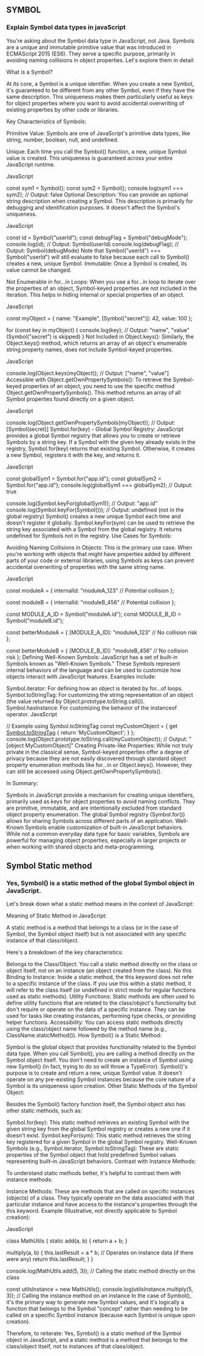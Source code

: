 ## SYMBOL
### Explain Symbol data types in javaScript


You're asking about the Symbol data type in JavaScript, not Java. Symbols are a unique and immutable primitive value that was introduced in ECMAScript 2015 (ES6). They serve a specific purpose, primarily in avoiding naming collisions in object properties. Let's explore them in detail:

What is a Symbol?

At its core, a Symbol is a unique identifier. When you create a new Symbol, it's guaranteed to be different from any other Symbol, even if they have the same description. This uniqueness makes them particularly useful as keys for object properties where you want to avoid accidental overwriting of existing properties by other code or libraries.

Key Characteristics of Symbols:

Primitive Value: Symbols are one of JavaScript's primitive data types, like string, number, boolean, null, and undefined.

Unique: Each time you call the Symbol() function, a new, unique Symbol value is created. This uniqueness is guaranteed across your entire JavaScript runtime.

JavaScript

const sym1 = Symbol();
const sym2 = Symbol();
console.log(sym1 === sym2); // Output: false
Optional Description: You can provide an optional string description when creating a Symbol. This description is primarily for debugging and identification purposes. It doesn't affect the Symbol's uniqueness.

JavaScript

const id = Symbol("userId");
const debugFlag = Symbol("debugMode");
console.log(id);        // Output: Symbol(userId)
console.log(debugFlag); // Output: Symbol(debugMode)
Note that Symbol("userId") === Symbol("userId") will still evaluate to false because each call to Symbol() creates a new, unique Symbol.
Immutable: Once a Symbol is created, its value cannot be changed.

Not Enumerable in for...in Loops: When you use a for...in loop to iterate over the properties of an object, Symbol-keyed properties are not included in the iteration. This helps in hiding internal or special properties of an object.

JavaScript

const myObject = {
  name: "Example",
  [Symbol("secret")]: 42,
  value: 100
};

for (const key in myObject) {
  console.log(key); // Output: "name", "value" (Symbol("secret") is skipped)
}
Not Included in Object.keys(): Similarly, the Object.keys() method, which returns an array of an object's enumerable string property names, does not include Symbol-keyed properties.

JavaScript

console.log(Object.keys(myObject)); // Output: ["name", "value"]
Accessible with Object.getOwnPropertySymbols(): To retrieve the Symbol-keyed properties of an object, you need to use the specific method Object.getOwnPropertySymbols(). This method returns an array of all Symbol properties found directly on a given object.

JavaScript

console.log(Object.getOwnPropertySymbols(myObject));
// Output: [Symbol(secret)]
Symbol.for(key) - Global Symbol Registry: JavaScript provides a global Symbol registry that allows you to create or retrieve Symbols by a string key. If a Symbol with the given key already exists in the registry, Symbol.for(key) returns that existing Symbol. Otherwise, it creates a new Symbol, registers it with the key, and returns it.

JavaScript

const globalSym1 = Symbol.for("app.id");
const globalSym2 = Symbol.for("app.id");
console.log(globalSym1 === globalSym2); // Output: true

console.log(Symbol.keyFor(globalSym1)); // Output: "app.id"
console.log(Symbol.keyFor(Symbol()));    // Output: undefined (not in the global registry)
Symbol() creates a new unique Symbol each time and doesn't register it globally.
Symbol.keyFor(sym) can be used to retrieve the string key associated with a Symbol from the global registry. It returns undefined for Symbols not in the registry.
Use Cases for Symbols:

Avoiding Naming Collisions in Objects: This is the primary use case. When you're working with objects that might have properties added by different parts of your code or external libraries, using Symbols as keys can prevent accidental overwriting of properties with the same string name.

JavaScript

const moduleA = {
  internalId: "moduleA_123" // Potential collision
};

const moduleB = {
  internalId: "moduleB_456" // Potential collision
};

const MODULE_A_ID = Symbol("moduleA.id");
const MODULE_B_ID = Symbol("moduleB.id");

const betterModuleA = {
  [MODULE_A_ID]: "moduleA_123" // No collision risk
};

const betterModuleB = {
  [MODULE_B_ID]: "moduleB_456" // No collision risk
};
Defining Well-Known Symbols: JavaScript has a set of built-in Symbols known as "Well-Known Symbols." These Symbols represent internal behaviors of the language and can be used to customize how objects interact with JavaScript features. Examples include:

Symbol.iterator: For defining how an object is iterated by for...of loops.
Symbol.toStringTag: For customizing the string representation of an object (the value returned by Object.prototype.toString.call()).
Symbol.hasInstance: For customizing the behavior of the instanceof operator.
JavaScript

// Example using Symbol.toStringTag
const myCustomObject = {
  get [Symbol.toStringTag]() {
    return 'MyCustomObject';
  }
};
console.log(Object.prototype.toString.call(myCustomObject)); // Output: "[object MyCustomObject]"
Creating Private-like Properties: While not truly private in the classical sense, Symbol-keyed properties offer a degree of privacy because they are not easily discovered through standard object property enumeration methods like for...in or Object.keys(). However, they can still be accessed using Object.getOwnPropertySymbols().

In Summary:

Symbols in JavaScript provide a mechanism for creating unique identifiers, primarily used as keys for object properties to avoid naming conflicts. They are primitive, immutable, and are intentionally excluded from standard object property enumeration. The global Symbol registry (Symbol.for()) allows for sharing Symbols across different parts of an application. Well-Known Symbols enable customization of built-in JavaScript behaviors. While not a common everyday data type for basic variables, Symbols are powerful for managing object properties, especially in larger projects or when working with shared objects and meta-programming.


## Symbol  Static method
### Yes, Symbol() is a static method of the global Symbol object in JavaScript.

Let's break down what a static method means in the context of JavaScript:

Meaning of Static Method in JavaScript:

A static method is a method that belongs to a class (or in the case of Symbol, the Symbol object itself) but is not associated with any specific instance of that class/object.

Here's a breakdown of the key characteristics:

Belongs to the Class/Object: You call a static method directly on the class or object itself, not on an instance (an object created from the class).
No this Binding to Instance: Inside a static method, the this keyword does not refer to a specific instance of the class. If you use this within a static method, it will refer to the class itself (or undefined in strict mode for regular functions used as static methods).
Utility Functions: Static methods are often used to define utility functions that are related to the class/object's functionality but don't require or operate on the data of a specific instance. They can be used for tasks like creating instances, performing type checks, or providing helper functions.
Accessibility: You can access static methods directly using the class/object name followed by the method name (e.g., ClassName.staticMethod()).
How Symbol() is a Static Method:

Symbol is the global object that provides functionality related to the Symbol data type.
When you call Symbol(), you are calling a method directly on the Symbol object itself. You don't need to create an instance of Symbol using new Symbol() (in fact, trying to do so will throw a TypeError).
Symbol()'s purpose is to create and return a new, unique Symbol value. It doesn't operate on any pre-existing Symbol instances because the core nature of a Symbol is its uniqueness upon creation.
Other Static Methods of the Symbol Object:

Besides the Symbol() factory function itself, the Symbol object also has other static methods, such as:

Symbol.for(key): This static method retrieves an existing Symbol with the given string key from the global Symbol registry or creates a new one if it doesn't exist.
Symbol.keyFor(sym): This static method retrieves the string key registered for a given Symbol in the global Symbol registry.
Well-Known Symbols (e.g., Symbol.iterator, Symbol.toStringTag): These are static properties of the Symbol object that hold predefined Symbol values representing built-in JavaScript behaviors.
Contrast with Instance Methods:

To understand static methods better, it's helpful to contrast them with instance methods:

Instance Methods: These are methods that are called on specific instances (objects) of a class. They typically operate on the data associated with that particular instance and have access to the instance's properties through the this keyword.
Example (Illustrative, not directly applicable to Symbol creation):

JavaScript

class MathUtils {
  static add(a, b) {
    return a + b;
  }

  multiply(a, b) {
    this.lastResult = a * b; // Operates on instance data (if there were any)
    return this.lastResult;
  }
}

console.log(MathUtils.add(5, 3)); // Calling the static method directly on the class

const utilsInstance = new MathUtils();
console.log(utilsInstance.multiply(5, 3)); // Calling the instance method on an instance
In the case of Symbol(), it's the primary way to generate new Symbol values, and it's logically a function that belongs to the Symbol "concept" rather than needing to be called on a specific Symbol instance (because each Symbol is unique upon creation).

Therefore, to reiterate: Yes, Symbol() is a static method of the Symbol object in JavaScript, and a static method is a method that belongs to the class/object itself, not to instances of that class/object.
###
###
### 
###
###
### 
###
###
### 
###
###
### 
###
###
### 
###
###
### 
###
###
### 
###
###
### 
###
###
### 
###
###
### 
###
###
### 
###
###
### 
###
###
### 
###
###
### 
###
###
### 
###
###
### 
###
###
### 
###
###
### 
###
###
### 
###
###
### 
###
###
### 
###
###
### 
###
###
### 
###
###
### 
###
###
### 
###
###
### 
###
###
### 
###
###
### 
###
###
### 
###
###
### 
###
###
### 
###
###
### 
###
###
### 
###
###
### 
###
###
### 
###
###
### 
###
###
### 
###
###
### 
###
###
### 
###
###
### 
###
###
### 
###


























































































